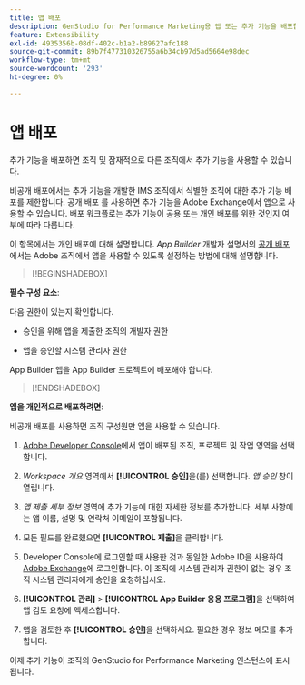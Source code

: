 ```yaml
---
title: 앱 배포
description: GenStudio for Performance Marketing용 앱 또는 추가 기능을 배포합니다.
feature: Extensibility
exl-id: 4935356b-08df-402c-b1a2-b89627afc188
source-git-commit: 89b7f477310326755a6b34cb97d5ad5664e98dec
workflow-type: tm+mt
source-wordcount: '293'
ht-degree: 0%

---
```


# 앱 배포

추가 기능을 배포하면 조직 및 잠재적으로 다른 조직에서 추가 기능을 사용할 수 있습니다.

비공개 배포에서는 추가 기능을 개발한 IMS 조직에서 식별한 조직에 대한 추가 기능 배포를 제한합니다. 공개 배포 를 사용하면 추가 기능을 Adobe Exchange에서 앱으로 사용할 수 있습니다. 배포 워크플로는 추가 기능이 공용 또는 개인 배포를 위한 것인지 여부에 따라 다릅니다.

이 항목에서는 개인 배포에 대해 설명합니다. _App Builder_ 개발자 설명서의 [공개 배포](https://developer.adobe.com/app-builder/docs/guides/distribution/public/)에서는 Adobe 조직에서 앱을 사용할 수 있도록 설정하는 방법에 대해 설명합니다.

>[!BEGINSHADEBOX]

**필수 구성 요소**:

다음 권한이 있는지 확인합니다.

* 승인을 위해 앱을 제출한 조직의 개발자 권한

* 앱을 승인할 시스템 관리자 권한

App Builder 앱을 App Builder 프로젝트에 배포해야 합니다.

>[!ENDSHADEBOX]

**앱을 개인적으로 배포하려면**:

비공개 배포를 사용하면 조직 구성원만 앱을 사용할 수 있습니다.

1. [Adobe Developer Console](https://developer.adobe.com/console/)에서 앱이 배포된 조직, 프로젝트 및 작업 영역을 선택합니다.

1. _Workspace 개요_ 영역에서 **[!UICONTROL 승인]**&#x200B;을(를) 선택합니다. _앱 승인_ 창이 열립니다.

1. _앱 제출 세부 정보_ 영역에 추가 기능에 대한 자세한 정보를 추가합니다. 세부 사항에는 앱 이름, 설명 및 연락처 이메일이 포함됩니다.

1. 모든 필드를 완료했으면 **[!UICONTROL 제출]**&#x200B;을 클릭합니다.

1. Developer Console에 로그인할 때 사용한 것과 동일한 Adobe ID을 사용하여 [Adobe Exchange](https://exchange.adobe.com/)에 로그인합니다. 이 조직에 시스템 관리자 권한이 없는 경우 조직 시스템 관리자에게 승인을 요청하십시오.

1. **[!UICONTROL 관리]** > **[!UICONTROL App Builder 응용 프로그램]**&#x200B;을 선택하여 앱 검토 요청에 액세스합니다.

1. 앱을 검토한 후 **[!UICONTROL 승인]**&#x200B;을 선택하세요. 필요한 경우 정보 메모를 추가합니다.

이제 추가 기능이 조직의 GenStudio for Performance Marketing 인스턴스에 표시됩니다.
